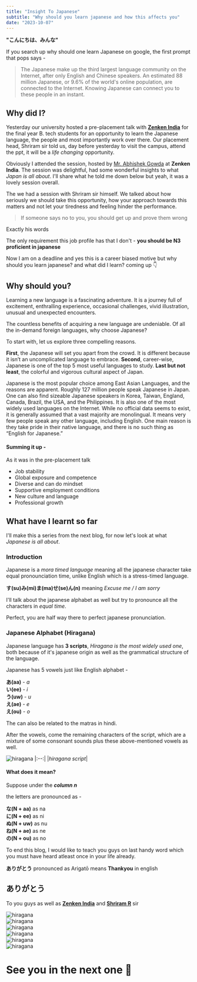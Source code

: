 ```yaml
---
title: "Insight To Japanese"
subtitle: "Why should you learn japanese and how this affects you"
date: "2023-10-07"
---
```


**"こんにちは、みんな"**

If you search up why should one learn Japanese on google, the first prompt that pops says -

> The Japanese make up the third largest language community on the Internet, after only English and Chinese speakers. An estimated 88 million Japanese, or 9.6% of the world's online population, are connected to the Internet. Knowing Japanese can connect you to these people in an instant.

## Why did I?

Yesterday our university hosted a pre-placement talk with [**Zenken India**](https://www.linkedin.com/company/zenkenindia/) for the final year B. tech students for an opportunity to learn the Japanese language, the people and most importantly work over there. Our placement head, Shriram sir told us, day before yesterday to visit the campus, attend the ppt, it will be a _life changing_ opportunity.

Obviously I attended the session, hosted by [Mr. Abhishek Gowda](https://www.linkedin.com/in/abhishek-sn-gowda-52118b88/) at **Zenken India**. The session was delightful, had some wonderful insights to what _Japan is all about_. I'll share what he told me down below but yeah, it was a lovely session overall.

The we had a session with Shriram sir himself. We talked about how seriously we should take this opportunity, how your approach towards this matters and not let your tiredness and feeling hinder the performance.

> If someone says no to you, you should get up and prove them wrong    

Exactly his words

The only requirement this job profile has that I don't - **you should be N3 proficient in japanese**

Now I am on a deadline and yes this is a career biased motive but why should you learn japanese? and what did I learn? coming up 👇

## Why should you?

Learning a new language is a fascinating adventure. It is a journey full of excitement, enthralling experience, occasional challenges, vivid illustration, unusual and unexpected encounters. 

The countless benefits of acquiring a new language are undeniable. Of all the in-demand foreign languages, why choose Japanese? 

To start with, let us explore three compelling reasons. 

**First**, the Japanese will set you apart from the crowd. It is different because it isn’t an uncomplicated language to embrace. **Second**, career-wise, Japanese is one of the top 5 most useful languages to study. **Last but not least**, the colorful and vigorous cultural aspect of Japan. 

Japanese is the most popular choice among East Asian Languages, and the reasons are apparent. Roughly 127 million people speak Japanese in Japan. One can also find sizeable Japanese speakers in Korea, Taiwan, England, Canada, Brazil, the USA, and the Philippines. It is also one of the most widely used languages on the Internet. While no official data seems to exist, it is generally assumed that a vast majority are monolingual. It means very few people speak any other language, including English. One main reason is they take pride in their native language, and there is no such thing as “English for Japanese.”

#### Summing it up -

As it was in the pre-placement talk

- Job stability
- Global exposure and competence
- Diverse and can do mindset
- Supportive employment conditions
- New culture and language
- Professional growth

## What have I learnt so far 

I'll make this a series from the next blog, for now let's look at what _Japanese is all about_.

### Introduction

Japanese is a _mora timed language_ meaning all the japanese character take equal pronounciation time, unlike English which is a stress-timed language.

**す(su)み(mi)ま(ma)せ(se)ん(n)** meaning _Excuse me / I am sorry_

I'll talk about the japanese alphabet as well but try to pronounce all the characters in _equal time_.

Perfect, you are half way there to perfect japanese pronunciation.

### Japanese Alphabet (Hiragana)

Japanese language has **3 scripts**, _Hiragana is the most widely used one_, both because of it's japanese origin as well as the grammatical structure of the language.

Japanese has 5 vowels just like English alphabet -

**あ(aa)** - _a_  
**い(ee)** - _i_  
**う(uw)** - _u_  
**え(ae)** - _e_  
**え(ou)** - _o_  

The can also be related to the matras in hindi.

After the vowels, come the remaining characters of the script, which are a mixture of some consonant sounds plus these above-mentioned vowels as well.

![hiragana](/post(3)-images/hiragana.png)
|:--:|
|*hiragana script*|  

#### What does it mean?

Suppose under the _**column n**_

the letters are pronounced as - 

**な(N + aa)** as na  
**に(N + ee)** as ni  
**ぬ(N + uw)** as nu  
**ね(N + ae)** as ne  
**の(N + ou)** as no  

To end this blog, I would like to teach you guys on last handy word which you must have heard atleast once in your life already.

**ありがとう** pronounced as Arigatō means **Thankyou** in english 

## ありがとう

To you guys as well as [**Zenken India**](https://www.linkedin.com/company/zenkenindia/) and [**Shriram R**](https://www.linkedin.com/in/shriramsr/) sir

![hiragana](/post(3)-images/zenken.png)  
![hiragana](/post(3)-images/class.jpg)  
![hiragana](/post(3)-images/japan.jpg)  
![hiragana](/post(3)-images/info.jpg)  
![hiragana](/post(3)-images/maam.jpg)  
![hiragana](/post(3)-images/sir.jpg)  

# See you in the next one 👋